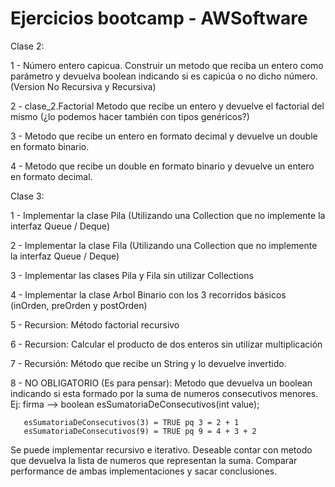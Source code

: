 # Ejercicios bootcamp - AWSoftware

Clase 2:

1 - Número entero capicua.
	Construir un metodo que reciba un entero como parámetro y devuelva boolean indicando si es capicúa o no dicho número. (Version No Recursiva y Recursiva)

2 - clase_2.Factorial
	Metodo que recibe un entero y devuelve el factorial del mismo (¿lo podemos hacer también con tipos genéricos?)

3 - Metodo que recibe un entero en formato decimal y devuelve un double en formato binario.

4 - Metodo que recibe un double en formato binario y devuelve un entero en formato decimal.

Clase 3:

1 - Implementar la clase Pila (Utilizando una Collection que no implemente la interfaz Queue / Deque)

2 - Implementar la clase Fila (Utilizando una Collection que no implemente la interfaz Queue / Deque)

3 - Implementar las clases Pila y Fila sin utilizar Collections

4 - Implementar la clase Arbol Binario con los 3 recorridos básicos (inOrden, preOrden y postOrden)

5 - Recursion: Método factorial recursivo

6 - Recursion: Calcular el producto de dos enteros sin utilizar multiplicación

7 - Recursión: Método que recibe un String y lo devuelve invertido.

8 - NO OBLIGATORIO (Es para pensar): Metodo que devuelva un boolean indicando si esta formado por la suma de numeros consecutivos menores.
Ej:
firma --> boolean esSumatoriaDeConsecutivos(int value);

       esSumatoriaDeConsecutivos(3) = TRUE pq 3 = 2 + 1
       esSumatoriaDeConsecutivos(9) = TRUE pq 9 = 4 + 3 + 2

Se puede implementar recursivo e iterativo.  Deseable contar con metodo que devuelva la lista de numeros que representan la suma.  Comparar performance de ambas implementaciones y sacar conclusiones.
